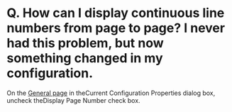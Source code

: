 # Q. How can I display continuous line numbers from page to page? I never had this problem, but now something changed in my configuration.

On the [General page](../../dlg/properties/general/index) in theCurrent Configuration Properties
dialog box, uncheck
theDisplay Page
Number check box.
